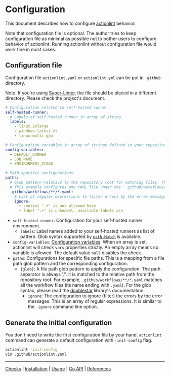 Configuration
=============

This document describes how to configure [actionlint](..) behavior.

Note that configuration file is optional. The author tries to keep configuration file as minimal as possible not to
bother users to configure behavior of actionlint. Running actionlint without configuration file would work fine in most
cases.

## Configuration file

Configuration file `actionlint.yaml` or `actionlint.yml` can be put in `.github` directory.

Note: If you're using [Super-Linter][], the file should be placed in a different directory. Please check the project's document.

```yaml
# Configuration related to self-hosted runner.
self-hosted-runner:
  # Labels of self-hosted runner in array of string.
  labels:
    - linux.2xlarge
    - windows-latest-xl
    - linux-multi-gpu

# Configuration variables in array of strings defined in your repository or organization.
config-variables:
  - DEFAULT_RUNNER
  - JOB_NAME
  - ENVIRONMENT_STAGE

# Path-specific configurations.
paths:
  # Glob pattern relative to the repository root for matching files. The path separator is always '/'.
  # This example configures any YAML file under the '.github/workflows/' directory.
  .github/workflows/**/*.yaml:
    # List of regular expressions to filter errors by the error messages.
    ignore:
      - context ".+" is not allowed here
      - label ".+" is unknown\. available labels are
```

- `self-hosted-runner`: Configuration for your self-hosted runner environment.
  - `labels`: Label names added to your self-hosted runners as list of pattern. Glob syntax supported by [`path.Match`][pat]
    is available.
- `config-variables`: [Configuration variables][vars]. When an array is set, actionlint will check `vars` properties strictly.
  An empty array means no variable is allowed. The default value `null` disables the check.
- `paths`: Configurations for specific file paths. This is a mapping from a file path glob pattern and the corresponding
  configuration.
  - `{glob}`: A file path glob pattern to apply the configuration. The path separator is always '/'. it is matched to the
    relative path from the repository root. For example, `.github/workflows/**/*.yaml` matches all the workflow files (its
    name ending with `.yaml`). For the glob syntax, please read the [doublestar][] library's documentation.
    - `ignore`: The configuration to ignore (filter) the errors by the error messages. This is an array of regular expressions.
      It is similar to the `-ignore` command line option.

## Generate the initial configuration

You don't need to write the first configuration file by your hand. `actionlint` command can generate a default configuration
with `-init-config` flag.

```sh
actionlint -init-config
vim .github/actionlint.yaml
```

---

[Checks](checks.md) | [Installation](install.md) | [Usage](usage.md) | [Go API](api.md) | [References](reference.md)

[Super-Linter]: https://github.com/super-linter/super-linter
[pat]: https://pkg.go.dev/path#Match
[vars]: https://docs.github.com/en/actions/learn-github-actions/variables
[doublestar]: https://github.com/bmatcuk/doublestar
